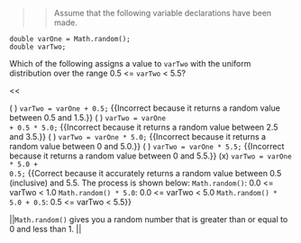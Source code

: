 >>Assume that the following variable declarations have been made.
<pre><code class="java language-java">double varOne = Math.random();
double varTwo;
</code></pre>
<p>Which of the following assigns a value to <code>varTwo</code> with the uniform distribution over the range 0.5 &lt;= <code>varTwo</code> &lt; 5.5?</p><<

( ) <code>varTwo = varOne + 0.5;</code> {{Incorrect because it returns a random value between 0.5 and 1.5.}}
( ) <code>varTwo = varOne + 0.5 * 5.0;</code> {{Incorrect because it returns a random value between 2.5 and 3.5.}}
( ) <code>varTwo = varOne * 5.0;</code> {{Incorrect because it returns a random value between 0 and 5.0.}}
( ) <code>varTwo = varOne * 5.5;</code> {{Incorrect because it returns a random value between 0 and 5.5.}}
(x) <code>varTwo = varOne * 5.0 + 0.5;</code> {{Correct because it accurately returns a random value between 0.5 (inclusive) and 5.5.
The process is shown below:
<code>Math.random()</code>:             0.0 &lt;= varTwo &lt; 1.0
<code>Math.random() * 5.0</code>:       0.0 &lt;= varTwo &lt; 5.0
<code>Math.random() * 5.0 + 0.5</code>: 0.5 &lt;= varTwo &lt; 5.5}}

||<code>Math.random()</code> gives you a random number that is greater than or equal to 0 and less than 1. ||
